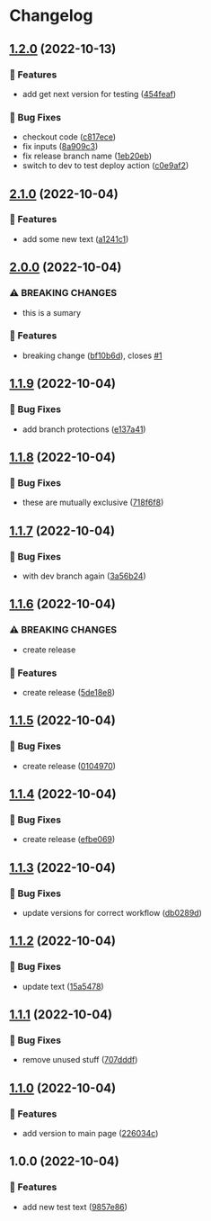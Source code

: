 # Changelog

## [1.2.0](https://github.com/agrc/pipeline-test/compare/v2.1.0...v1.2.0) (2022-10-13)


### 🚀 Features

* add get next version for testing ([454feaf](https://github.com/agrc/pipeline-test/commit/454feafb70119dbd33a6645e9ba36ef285680959))


### 🐛 Bug Fixes

* checkout code ([c817ece](https://github.com/agrc/pipeline-test/commit/c817ece30a5027bcc1ca7ff2736b595affe83c84))
* fix inputs ([8a909c3](https://github.com/agrc/pipeline-test/commit/8a909c3ac844d69046d01411ac4e124126249dd1))
* fix release branch name ([1eb20eb](https://github.com/agrc/pipeline-test/commit/1eb20eb3f2b323b34bed2d11fb20eed235f7303e))
* switch to dev to test deploy action ([c0e9af2](https://github.com/agrc/pipeline-test/commit/c0e9af233fcb3d15055dbaa5818826133f072354))

## [2.1.0](https://github.com/agrc/pipeline-test/compare/v2.0.0...v2.1.0) (2022-10-04)


### 🚀 Features

* add some new text ([a1241c1](https://github.com/agrc/pipeline-test/commit/a1241c1ad51fa456ece7ec10ad63817ec1990246))

## [2.0.0](https://github.com/agrc/pipeline-test/compare/v1.1.9...v2.0.0) (2022-10-04)


### ⚠ BREAKING CHANGES

* this is a sumary

### 🚀 Features

* breaking change ([bf10b6d](https://github.com/agrc/pipeline-test/commit/bf10b6d2983da01d84ff54d5233d8f298515b1d1)), closes [#1](https://github.com/agrc/pipeline-test/issues/1)

## [1.1.9](https://github.com/agrc/pipeline-test/compare/v1.1.8...v1.1.9) (2022-10-04)


### 🐛 Bug Fixes

* add branch protections ([e137a41](https://github.com/agrc/pipeline-test/commit/e137a41ea3a1975a10d6495215421cccc7ede70d))

## [1.1.8](https://github.com/agrc/pipeline-test/compare/v1.1.7...v1.1.8) (2022-10-04)


### 🐛 Bug Fixes

* these are mutually exclusive ([718f6f8](https://github.com/agrc/pipeline-test/commit/718f6f8ba92b5d4a60cb58911be8aa3a41c9edfa))

## [1.1.7](https://github.com/agrc/pipeline-test/compare/v1.1.6...v1.1.7) (2022-10-04)


### 🐛 Bug Fixes

* with dev branch again ([3a56b24](https://github.com/agrc/pipeline-test/commit/3a56b24f772d90c3425cbcd438ef33ab4015c3eb))

## [1.1.6](https://github.com/agrc/pipeline-test/compare/v1.1.5...v1.1.6) (2022-10-04)


### ⚠ BREAKING CHANGES

* create release

### 🚀 Features

* create release ([5de18e8](https://github.com/agrc/pipeline-test/commit/5de18e83949bb5b168179f5f46acfa5f3c4994d3))

## [1.1.5](https://github.com/agrc/pipeline-test/compare/v1.1.4...v1.1.5) (2022-10-04)


### 🐛 Bug Fixes

* create release ([0104970](https://github.com/agrc/pipeline-test/commit/010497025aead902f7f07768728344ffc1dc656c))

## [1.1.4](https://github.com/agrc/pipeline-test/compare/v1.1.3...v1.1.4) (2022-10-04)


### 🐛 Bug Fixes

* create release ([efbe069](https://github.com/agrc/pipeline-test/commit/efbe0694353cddfd925a94d7742c9fca12f40656))

## [1.1.3](https://github.com/agrc/pipeline-test/compare/v1.1.2...v1.1.3) (2022-10-04)


### 🐛 Bug Fixes

* update versions for correct workflow ([db0289d](https://github.com/agrc/pipeline-test/commit/db0289d82a093ab46a1be8e89915a7656a2f4af1))

## [1.1.2](https://github.com/agrc/pipeline-test/compare/v1.1.1...v1.1.2) (2022-10-04)


### 🐛 Bug Fixes

* update text ([15a5478](https://github.com/agrc/pipeline-test/commit/15a54784e95d93d3082b0a4ea57cf64877111517))

## [1.1.1](https://github.com/agrc/pipeline-test/compare/v1.1.0...v1.1.1) (2022-10-04)


### 🐛 Bug Fixes

* remove unused stuff ([707dddf](https://github.com/agrc/pipeline-test/commit/707dddffb59493a8e49f5db468b60283d4aa1e45))

## [1.1.0](https://github.com/agrc/pipeline-test/compare/v1.0.0...v1.1.0) (2022-10-04)


### 🚀 Features

* add version to main page ([226034c](https://github.com/agrc/pipeline-test/commit/226034cc7da7bbaf0e0dfedf680175e23543e19d))

## 1.0.0 (2022-10-04)


### 🚀 Features

* add new test text ([9857e86](https://github.com/agrc/pipeline-test/commit/9857e863dd7e05dbef1a408826e8b480da92eaf9))
